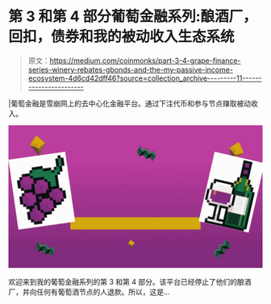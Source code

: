 # 第 3 和第 4 部分葡萄金融系列:酿酒厂，回扣，债券和我的被动收入生态系统

> 原文：<https://medium.com/coinmonks/part-3-4-grape-finance-series-winery-rebates-gbonds-and-the-my-passive-income-ecosystem-4d6cd42dff46?source=collection_archive---------11----------------------->

|葡萄金融是雪崩网上的去中心化金融平台。通过下注代币和参与节点赚取被动收入。

![](img/c973fde421dee07dfc34d1b451452e65.png)

欢迎来到我的葡萄金融系列的第 3 和第 4 部分。该平台已经停止了他们的酿酒厂，并向任何有葡萄酒节点的人退款。所以，这是…